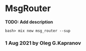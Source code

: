 # MsgRouter

**TODO: Add description**

```
bash> mix new msg_router --sup
```

### 1 Aug 2021 by Oleg G.Kapranov
